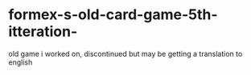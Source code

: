 # formex-s-old-card-game-5th-itteration-
old game i worked on, discontinued but may be getting a translation to english
